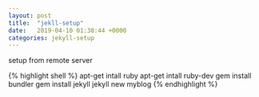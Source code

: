 ```yaml
---
layout: post
title:  "jekll-setup"
date:   2019-04-10 01:38:44 +0000
categories: jekyll-setup
---
```

setup from remote server

{% highlight shell %}
apt-get intall ruby
apt-get intall ruby-dev
gem install  bundler
gem install jekyll
jekyll new myblog
{% endhighlight %}

[jekyll-docs]: https://jekyllrb.com/docs/home
[jekyll-gh]:   https://github.com/jekyll/jekyll
[jekyll-talk]: https://talk.jekyllrb.com/
